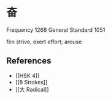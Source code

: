 # 奋
Frequency 1268
General Standard 1051

fèn
strive, exert effort; arouse

## References
- [[HSK 4]]
- [[8 Strokes]]
- [[大 Radical]]